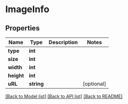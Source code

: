 # ImageInfo

## Properties
Name | Type | Description | Notes
------------ | ------------- | ------------- | -------------
**type** | **int** |  | 
**size** | **int** |  | 
**width** | **int** |  | 
**height** | **int** |  | 
**uRL** | **string** |  | [optional] 

[[Back to Model list]](../README.md#documentation-for-models) [[Back to API list]](../README.md#documentation-for-api-endpoints) [[Back to README]](../README.md)


